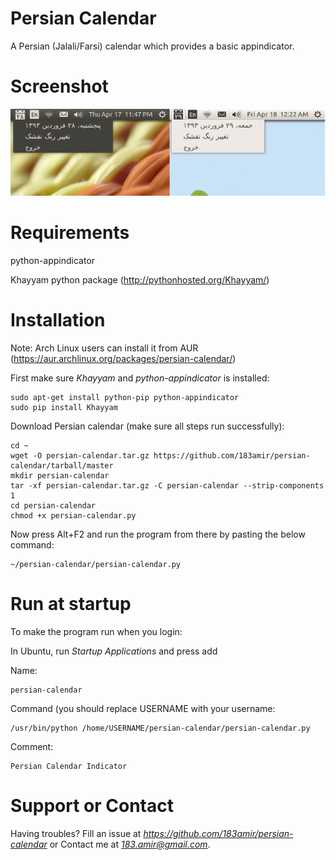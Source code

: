 Persian Calendar
================

A Persian (Jalali/Farsi) calendar which provides a basic appindicator.


Screenshot
================
![screenshot](data/Screenshot.png)


Requirements
================

python-appindicator

Khayyam python package (http://pythonhosted.org/Khayyam/)


Installation
================

Note: Arch Linux users can install it from AUR (https://aur.archlinux.org/packages/persian-calendar/)

First make sure *Khayyam* and *python-appindicator* is installed:

    sudo apt-get install python-pip python-appindicator
    sudo pip install Khayyam

Download Persian calendar (make sure all steps run successfully):

    cd ~
    wget -O persian-calendar.tar.gz https://github.com/183amir/persian-calendar/tarball/master
    mkdir persian-calendar
    tar -xf persian-calendar.tar.gz -C persian-calendar --strip-components 1
    cd persian-calendar
    chmod +x persian-calendar.py

Now press Alt+F2 and run the program from there by pasting the below command:

    ~/persian-calendar/persian-calendar.py


Run at startup
================

To make the program run when you login:

In Ubuntu, run *Startup Applications* and press add

Name:

    persian-calendar

Command (you should replace USERNAME with your username:

    /usr/bin/python /home/USERNAME/persian-calendar/persian-calendar.py

Comment:

    Persian Calendar Indicator


Support or Contact
================

Having troubles? Fill an issue at *https://github.com/183amir/persian-calendar*
or Contact me at *183.amir@gmail.com*.
